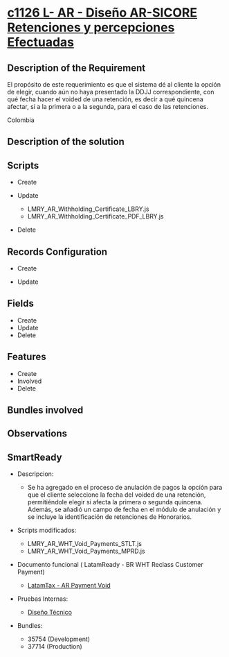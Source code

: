 # [c1126 L-  AR - Diseño AR-SICORE Retenciones y percepciones Efectuadas](https://docs.google.com/document/d/18zOqLgFNN5Bp8_b4UDvvsRBt9YQQyD6k/edit)
## Description of the Requirement

El propósito de este requerimiento es que el sistema dé al cliente la opción de elegir, cuando aún no haya presentado la DDJJ correspondiente, con qué fecha hacer el voided de una retención, es decir a qué quincena afectar, si a la primera o a la segunda, para el caso de las retenciones.


Colombia

## Description of the solution


## Scripts
+ Create
   


+ Update
    + LMRY_AR_Withholding_Certificate_LBRY.js
    + LMRY_AR_Withholding_Certificate_PDF_LBRY.js
+ Delete


## Records Configuration
+ Create
    
        
    
+ Update
    
## Fields
+ Create
+ Update 
+ Delete

## Features
+ Create
+ Involved
+ Delete

## Bundles involved


## Observations
 

## SmartReady

+ Descripcion:

    + Se ha agregado en el proceso de anulación de pagos la opción para que el cliente seleccione la fecha del voided de una retención, permitiéndole elegir si afecta la primera o segunda quincena. Además, se añadió un campo de fecha en el módulo de anulación y se incluye la identificación de retenciones de Honorarios.

+ Scripts modificados:

    + LMRY_AR_WHT_Void_Payments_STLT.js
    + LMRY_AR_WHT_Void_Payments_MPRD.js

+ Documento funcional ( LatamReady - BR WHT Reclass Customer Payment)

    + [LatamTax - AR Payment Void](https://docs.google.com/presentation/d/1h4HD8uGnY2kmtgWPwbhUOmcRz0o787GTQJaFxKZSlw8/edit#slide=id.g2f6245a453e_0_1)

+ Pruebas Internas:

    + [Diseño Técnico ](https://docs.google.com/document/d/1Atlmrtk2ZbV-xpHtNrkIv1ZFsMRZ3XbFRst0bozUdy8/edit)

+ Bundles:

    + 35754 (Development)
    + 37714 (Production)























